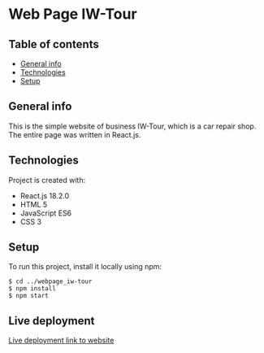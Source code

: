 # Web Page IW-Tour
## Table of contents
* [General info](#general-info)
* [Technologies](#technologies)
* [Setup](#setup)

## General info
This is the simple website of business IW-Tour, which is a car repair shop. The entire page was written in React.js.
	
## Technologies
Project is created with:
* React.js 18.2.0
* HTML 5
* JavaScript ES6
* CSS 3
	
## Setup
To run this project, install it locally using npm:

```
$ cd ../webpage_iw-tour
$ npm install
$ npm start
```
## Live deployment
[Live deployment link to website](https://iw-tour.pl/)
